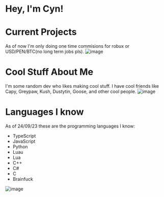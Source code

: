 # Hey, I'm Cyn!

# Current Projects
As of now I'm only doing one time commisions for robux or USD/PEN/BTC(no long term jobs pls).
![image](https://github.com/KoravyKitty105132/KoravyKitty105132/assets/145877847/6f47b268-72ee-488a-ba00-e023821ab5bc)

# Cool Stuff About Me
I'm some random dev who likes making cool stuff. I have cool friends like Capy, Greypaw, Kush, Dustytin, Goose, and other cool people.
![image](https://cdn.discordapp.com/attachments/1154955405554896979/1155285885202468934/IMG_3743.png)

# Languages I know
As of 24/09/23 these are the programming languages I know:
- TypeScript
- JavaScript
- Python
- Luau
- Lua
- C++
- C#
- C
- Brainfuck
  
![image](https://cdn.discordapp.com/attachments/1154955405554896979/1155287384242520155/IMG_3543.jpg)
